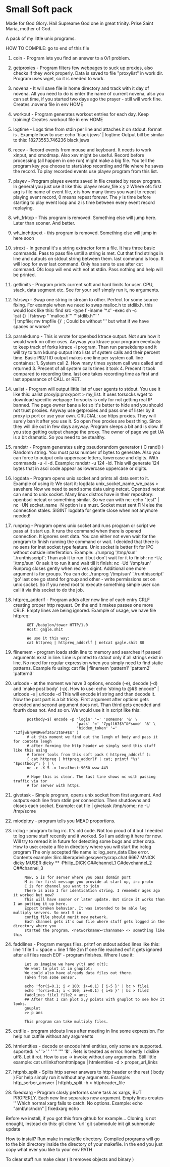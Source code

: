 # Small Soft pack
Made for God Glory.
Hail Supreame God one in great trinity.
Prise Saint Maria, mother of God.

A pack of my little unix programs.

HOW TO COMPILE: go to end of this file

1. coin - Program lets you find an answer
          to a 0/1 problem.

2. getproxies - Program filters few webpages
                to suck up proxies, also checks
                if they work properly. Data is
                saved to file "proxylist" in work dir.
                Program uses wget, so it is needed
                to work.

3. novena - It will save file in home directory
            and track with it day of novena.
            All you need to do is enter the name
            of current novena, also you can
            set time, if you started two days
            ago the prayer - still will work fine.
            Creates .novena file in env HOME

4. workout - Program generates workout entries
             for each day. Keep training!
             Creates .workout file in env HOME

5. logtime - Logs time from stdin per line and
             attaches it on stdout. format is
             <seconds>.<miliseconds><space>
             Example how to use:
             echo 'black jews' | logtime
             Output bill be similar to this:
             18273553.746236 black jews

6. recev - Record events from mouse and keyboard.
           It needs to work xinput, and xmodmap.
           Also xev might be useful. Record before
           processing (all happen in one run) 
           might make a big file. You tell the
           program key you choose to start/stop
           recording and file where he saves
           the record. To play recorded events
           use playev program from this list.

7. playev - Program playes events saved in file
            created by recev program. In general
            you just use it like this:
            playev recev_file x y z
            Where ofc first arg is file name of
            event file, *x* is how many times
            you want to repeat playing event
            record, 0 means repeat forever.
            The *y* is time before starting to
            play event loop and *z* is time
            between every event record replaying.

8. wh_frktcp - This program is removed. Something else will jump here. Later than sooner. And better.

9. wh_inchttpext - this program is removed. Something else will jump in here soon

10. strext - In general it's a string extractor form a file.
             It has three basic commands. Pass to pass file
             untill a string is met. Cut that find strings
             in line and outputs on stdout string between them.
             last command is loop. It will loop for ever last
             command. Only has sens to use after cut command.
             Ofc loop will end with eof at stdin. Pass nothing
             and help will be printed.

11. getlimits - Program prints current soft and hard limits
             for user. CPU, stack, data segment etc.
             See for your self simply run it, no arguments.

12. fstrswp - Swap one string in stream to other. 
              Perfect for some source fixing.
              For example when we need to swap malloc.h to stdlib.h.
              this would look like this:
              find src -type f -iname '*.c' -exec sh -c \
                   'cat {} | fstrswp '\''malloc.h'\'' '\''stdlib.h'\'' ' \
                   '| tmpfile; mv tmpfile {}' \;
              Could be without '\'' but what if we have spaces or worse?

13. parsekdump - This is wrote for openbsd ktrace output. Not sure how it
                 would work on other oses. Anyway you ktrace your program
                 eventualy to keep track of forks ktrace -i program.
                 Than run parsekdump and it will try to turn kdump output
                 into lists of system calls and their percent time.
                 Basic PID/TID output makes one line per system call.
                 line containes:
                 1. System call
                 2. How many times system call was called and returned
                 3. Precent of all system calls times it took
                 4. Precent it took compared to recording time.
                 last one takes recording time as first and last appearance
                 of CALL or RET.

14. ualist - Program will output little list of user agents to stdout.
             You use it like this: ualist proxyip:proxyport > my_list.
             It uses torsocks wget to download specific webpage
             Torsocks is only for not getting real IP banned.
             The page owner bans a lot so it's better to hide and
             you should not trust proxies.
             Anyway use getproxies and pass one of lister by it proxy ip port
             or use your own.
             CRUCIAL: use https proxies.
             They will surely ban it after you use it.
             So open free proxies are best thing. Since they will die out
             in few days anyway.
             Program sleeps a bit and is slow. If you stop getting output
             change the proxy. The owner of page we get UA is a bit dramatic.
             So you need to be stealthy.

15. randstr - Program generates using pseudorandom generator ( C rand() )
              Randomn string. You must pass number of bytes to generate.
              Also you can force to output onlu uppercase letters, lowercase
              and digits. With commands -u -l -d.
              Example: randstr -u 124 -ld. This will generate 124 bytes
              that in asci code appear as lowercase uppercase or digits.

16. logdata - Program opens unix socket and prints all data sent to it.
              Example of using it:
              We start it: logdata unix_socket_name_we_pass > savehere
              Now we need to send some data using netcat.
              Openbsd netcat can send to unix socket. 
              Many linux distros have in their repository: openbsd-netcat
              or something similar. So we can with nc:
              echo "test" | nc -UN socket_name
              -N option is a must. Socket must sent FIN else the connection stales.
              SIGINT logdata for gentle close when not anymore needed!

17. runprog - Program opens unix socket and runs program
              or script we pass at it start up. It runs the command when
              there is opened connection. It ignores sent data.  You can either
              not even wait for the program to finish running the command
              or wait.
              I decided that there is no sens for inet socket type feature.
              Unix socket is better fit for IPC without outside interferation.
              Example: ./runprog '/tmp/sun' './runthisscript';
              Than ask it to run it but don't wait for it to finish: nc -Uz '/tmp/sun'
              Or ask it to run it and wait till it finish: nc -Ud '/tmp/sun'
              Runprog closes gently when recives sigint. Additional one more argument
              is for groups. You can do:
              ./runprog '/tmp/sun' './runthisscript' 'go'
              last one go stand for group and other - write permissions set on
              unix socket. So if you need root to execute something simple user
              can call it via this socket to do the job.

18. httpreq_addcrlf - Program adds after new line of each entry CRLF creating
              proper http request. On the end it makes passes one more CRLF.
              Empty lines are being ignored. Example of usage, we have file httpreq:
              
              GET /babylon/tower HTTP/1.0
              Host: gagle.shit
              
              We use it this way:
              cat httpreq | httpreq_addcrlf | netcat gagle.shit 80

19. flinemem - program loads stdin line to memory and searches if passed arguments
	      exist in line. Line is printed to stdout only if all strings exist in line.
              No need for regular expression when you simply need to find static patterns.
              Example fo using:  cat file | flinemem 'pattern1' 'pattern2' 'pattern3' 

20. urlcode - at the moment we have 3 options, encode (-e), decode (-d)  and
              'make post body' (-p). How to use:
              echo 'string to @#$ encode" | urlcode -e | urlcode -d
              This will encode irl string and than decode it. Now the post part is a bit tricky.
              First argument after options gets encoded and second argument does not.
              Than third gets encoded and fourth does not. And so on.
              We would use it in script like this:

              postbody=$( encode -p 'login' '=' 'someone' '&' \
                                    'pass' '=' '7ygft67$%^&*some' '&' \
                                    'hidden_token' '=' '12fjwhr@#$Rwef345r3tGF#$$' )
              # at this moment we find out the lengh of body and pass it for contetn lengh 
              # after forming the http header we simply send this stuff like this using 
              # former tools from this soft pack ( httpreq_addcrlf ):
              { cat httpreq | httpreq_addcrlf | cat; printf "%s" "$postbody"; } | \
              nc -c -X 5 -x localhost:9050 www 443

              # Hope this is clear. The last line shows nc with passing traffic via tor
              # for server with https.

21. givetask - Simple program, opens unix socket from first argument. And outputs each line
               from stdin per connection. Then shutdowns and closes each socket. Example:
               cat file | givetask /tmp/some; nc -U /tmp/some 

22. miodpitny - program tells you MEAD proportions. 

23. irclog - program to log irc. It's old code. Not too proud of it but I needed to log
             some stuff recently and it worked. So I am adding it here for now.
             Will try to reread it in future for detecting some bugs and other crap.
             How to use: create a file in directory where you will start the irclog program
             The only accepted file name is: log_serv_data
             Else error.
             Contents example:
             Sirc.liberapriviligesqwertycrap.chat 6667
             MNICK dicky 
             MUSER dicky ** :Philip_DICK
             C##channel_1
             C#devchannel_2
             C##channel_3
             
             Now, S is for server where you pass domain port
             M is for first message you provide at start up, irc proto
             C is for channel you want to join
             There is also I for identication string. I rememebr ages ago it worked but now?
             This will have sooner or later update. But since it works than I am putting it up here.
             Expect broken behavior. It was intended to be able log multiply servers. So next S in 
             config file should merit new network.
             Each channel gets it's own file where stuff gets logged in the directory where you 
             started the program. <networkname><channame> <- something like this
24. faddlines - Program merges files. pritnf on stdout added lines like this:
             line 1 file 1 + space + line 1 file 2\n
             If one file reached eof it gets ignored
             after all files reach EOF - program finishes.
             Where I use it:

             Let us imagine we have y(t) and x(t);
             We want to plot it in gnuplot;
             We could also have already data files out there.
             Taken from some sensor.

             echo 'for(i=0.1; i < 100; i+=0.1) { i-5 }' | bc > file1
             echo 'for(i=0.1; i < 100; i+=0.1) { i+5 }' | bc > file2
             faddlines file1 file2 > ans;
             ## After that I can plot x,y points with gnuplot to see how it looks.
             gnuplot
             >> p ans

             This program can take multiply files. 

25. cutfile - program stdouts lines after meeting in line some expression.
              For help run cutfile without any arguments

26. htmlentities - decode or encode html entities, only some are supported.
                   suported: '<' '>' ' ' '\'' '"' '&' . Rets is treated as errror.
                   honestly I dislike utf8. Let it rot. 
                   How to use -> invoke without any arguments. Still little example:
                   cat urllinksfromhtmlpage | htmlentities -d > proper_url_links

27. httphb_split - Splits http server answers to http header or the rest ( body )
                   For help simply run it without any arguments.
                   Example: http_serber_answer | httphb_split -h > httpheader_file
28. fixedxarg - Program closly performs same task as xargs, BUT PROPERLY.
                Each new line separates new argument. Empty lines creates ''
                Which normal xarg fails to catch. No options. Example:
                echo  "a\nb\nc\nd\n" | fixedxarg echo

Before we install, if you got this from github for example...
Cloning is not enought, instead do this:
git clone 'url'
git submodule init
git submodule update

How to install?
Run make in makefile directory.
Compiled programs will go to the bin directory
inside the directory of your makefile.
In the end you just copy what ever you like
to your env PATH

To clear stuff run make clear  ( it removes objects and binary )
